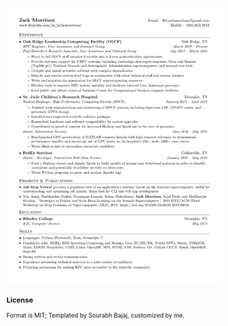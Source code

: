 ![Resume Screenshot](/jack_morrison_resume.png)

### License
Format is MIT; Templated by Sourabh Bajaj, customized by me.
